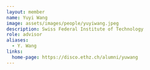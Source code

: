 ```yaml
---
layout: member
name: Yuyi Wang
image: assets/images/people/yuyiwang.jpeg
description: Swiss Federal Institute of Technology
role: advisor
aliases:
  - Y. Wang
links:
  home-page: https://disco.ethz.ch/alumni/yuwang
---
```



